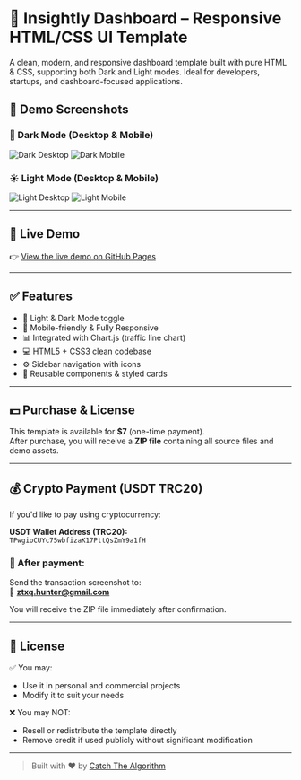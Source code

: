 # 🌟 Insightly Dashboard – Responsive HTML/CSS UI Template

A clean, modern, and responsive dashboard template built with pure HTML & CSS, supporting both Dark and Light modes. Ideal for developers, startups, and dashboard-focused applications.

## 📸 Demo Screenshots

### 🌙 Dark Mode (Desktop & Mobile)

![Dark Desktop](https://raw.githubusercontent.com/Catch-The-Algorithm/insightly-dashboard/main/desktop_dark_dashboard.png)
![Dark Mobile](https://raw.githubusercontent.com/Catch-The-Algorithm/insightly-dashboard/main/mobile-dark-dashboard.png)

### ☀️ Light Mode (Desktop & Mobile)

![Light Desktop](https://raw.githubusercontent.com/Catch-The-Algorithm/insightly-dashboard/main/desktop-light-dashboard.png)
![Light Mobile](https://raw.githubusercontent.com/Catch-The-Algorithm/insightly-dashboard/main/mobile-light-dashboard.png)

---

## 🚀 Live Demo

👉 [View the live demo on GitHub Pages](https://catch-the-algorithm.github.io/insightly-dashboard/)

---

## ✅ Features

- 🎨 Light & Dark Mode toggle
- 📱 Mobile-friendly & Fully Responsive
- 📊 Integrated with Chart.js (traffic line chart)
- 💻 HTML5 + CSS3 clean codebase
- ⚙️ Sidebar navigation with icons
- 🧱 Reusable components & styled cards

---

## 💵 Purchase & License

This template is available for **$7** (one-time payment).  
After purchase, you will receive a **ZIP file** containing all source files and demo assets.

---

## 💰 Crypto Payment (USDT TRC20)

If you'd like to pay using cryptocurrency:

**USDT Wallet Address (TRC20):**  
`TPwgioCUYc75wbfizaK17PttQsZmY9a1fH`

### 📨 After payment:
Send the transaction screenshot to:  
📧 **ztxq.hunter@gmail.com**

You will receive the ZIP file immediately after confirmation.

---

## 📜 License

✅ You may:
- Use it in personal and commercial projects
- Modify it to suit your needs

❌ You may NOT:
- Resell or redistribute the template directly
- Remove credit if used publicly without significant modification

---

> Built with ❤️ by [Catch The Algorithm](https://github.com/Catch-The-Algorithm)
